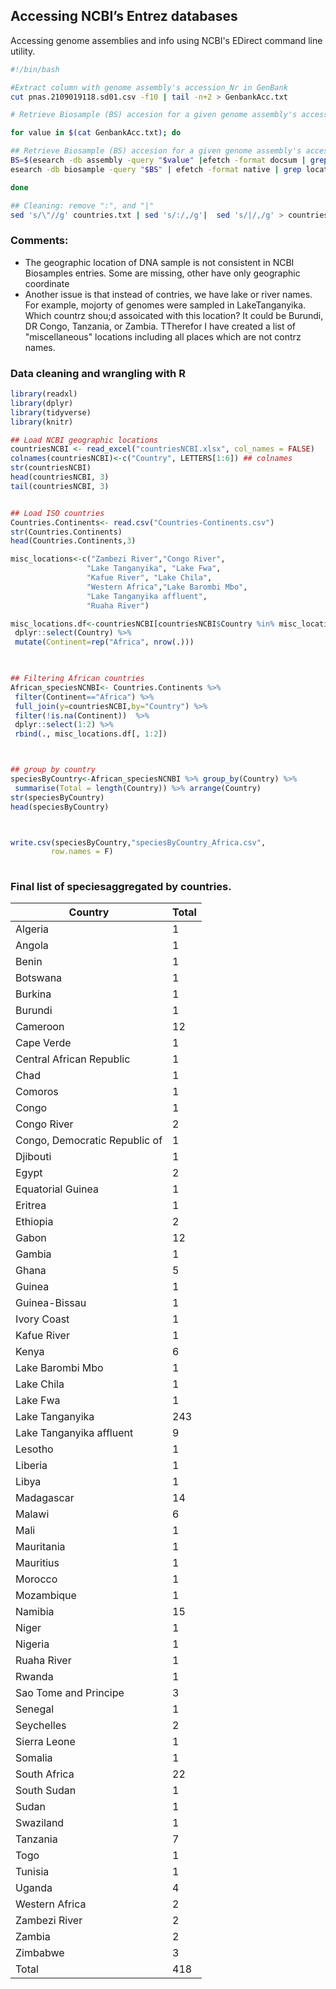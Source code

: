 ## Accessing NCBI’s Entrez databases

Accessing genome assemblies and info using NCBI's EDirect command line utility.

```bash 
#!/bin/bash

#Extract column with genome assembly's accession_Nr in GenBank
cut pnas.2109019118.sd01.csv -f10 | tail -n+2 > GenbankAcc.txt

# Retrieve Biosample (BS) accesion for a given genome assembly's accession_Nr in GenBank

for value in $(cat GenbankAcc.txt); do

## Retrieve Biosample (BS) accesion for a given genome assembly's accession_Nr in GenBank
BS=$(esearch -db assembly -query "$value" |efetch -format docsum | grep BioSampleAccn | cut -f2 -d ">" |cut -f1 -d "<")
esearch -db biosample -query "$BS" | efetch -format native | grep location | cut -f2 -d "=" >> countries.txt

done

## Cleaning: remove ":", and "|"
sed 's/\"//g' countries.txt | sed 's/:/,/g'|  sed 's/|/,/g' > countries_genomes.txt 

```

### Comments:

- The geographic location of DNA sample is not consistent in NCBI  Biosamples entries. Some are missing, other have only geographic coordinate
-  Another issue is that instead of contries, we have lake or river names.
   For example, mojorty of genomes were sampled in LakeTanganyika. Which countrz shou;d assoicated with this location?
   It could be Burundi, DR Congo, Tanzania, or Zambia. TTherefor I have created a list of "miscellaneous" locations including all places which are not contrz names.
   
  ### Data cleaning and wrangling with R
  
 ```R
library(readxl)
library(dplyr)
library(tidyverse)
library(knitr)

## Load NCBI geographic locations
countriesNCBI <- read_excel("countriesNCBI.xlsx", col_names = FALSE)
colnames(countriesNCBI)<-c("Country", LETTERS[1:6]) ## colnames
str(countriesNCBI)
head(countriesNCBI, 3)
tail(countriesNCBI, 3)


## Load ISO countries
Countries.Continents<- read.csv("Countries-Continents.csv")
str(Countries.Continents)
head(Countries.Continents,3)

misc_locations<-c("Zambezi River","Congo River",
                  "Lake Tanganyika", "Lake Fwa",
                  "Kafue River", "Lake Chila",
                  "Western Africa","Lake Barombi Mbo",
                  "Lake Tanganyika affluent",
                  "Ruaha River")

misc_locations.df<-countriesNCBI[countriesNCBI$Country %in% misc_locations,] %>%
  dplyr::select(Country) %>%
  mutate(Continent=rep("Africa", nrow(.))) 
  


## Filtering African countries 
African_speciesNCNBI<- Countries.Continents %>% 
  filter(Continent=="Africa") %>%
  full_join(y=countriesNCBI,by="Country") %>% 
  filter(!is.na(Continent))  %>%
  dplyr::select(1:2) %>% 
  rbind(., misc_locations.df[, 1:2])



## group by country
speciesByCountry<-African_speciesNCNBI %>% group_by(Country) %>%                           
  summarise(Total = length(Country)) %>% arrange(Country)
str(speciesByCountry)
head(speciesByCountry)



write.csv(speciesByCountry,"speciesByCountry_Africa.csv",
          row.names = F)
          
```

### Final list of speciesaggregated by countries.

| Country                       | Total |
|-------------------------------|-------|
| Algeria                       | 1     |
| Angola                        | 1     |
| Benin                         | 1     |
| Botswana                      | 1     |
| Burkina                       | 1     |
| Burundi                       | 1     |
| Cameroon                      | 12    |
| Cape Verde                    | 1     |
| Central African Republic      | 1     |
| Chad                          | 1     |
| Comoros                       | 1     |
| Congo                         | 1     |
| Congo River                   | 2     |
| Congo, Democratic Republic of | 1     |
| Djibouti                      | 1     |
| Egypt                         | 2     |
| Equatorial Guinea             | 1     |
| Eritrea                       | 1     |
| Ethiopia                      | 2     |
| Gabon                         | 12    |
| Gambia                        | 1     |
| Ghana                         | 5     |
| Guinea                        | 1     |
| Guinea-Bissau                 | 1     |
| Ivory Coast                   | 1     |
| Kafue River                   | 1     |
| Kenya                         | 6     |
| Lake Barombi Mbo              | 1     |
| Lake Chila                    | 1     |
| Lake Fwa                      | 1     |
| Lake Tanganyika               | 243   |
| Lake Tanganyika affluent      | 9     |
| Lesotho                       | 1     |
| Liberia                       | 1     |
| Libya                         | 1     |
| Madagascar                    | 14    |
| Malawi                        | 6     |
| Mali                          | 1     |
| Mauritania                    | 1     |
| Mauritius                     | 1     |
| Morocco                       | 1     |
| Mozambique                    | 1     |
| Namibia                       | 15    |
| Niger                         | 1     |
| Nigeria                       | 1     |
| Ruaha River                   | 1     |
| Rwanda                        | 1     |
| Sao Tome and Principe         | 3     |
| Senegal                       | 1     |
| Seychelles                    | 2     |
| Sierra Leone                  | 1     |
| Somalia                       | 1     |
| South Africa                  | 22    |
| South Sudan                   | 1     |
| Sudan                         | 1     |
| Swaziland                     | 1     |
| Tanzania                      | 7     |
| Togo                          | 1     |
| Tunisia                       | 1     |
| Uganda                        | 4     |
| Western Africa                | 2     |
| Zambezi River                 | 2     |
| Zambia                        | 2     |
| Zimbabwe                      | 3     |
| Total                         | 418   |
